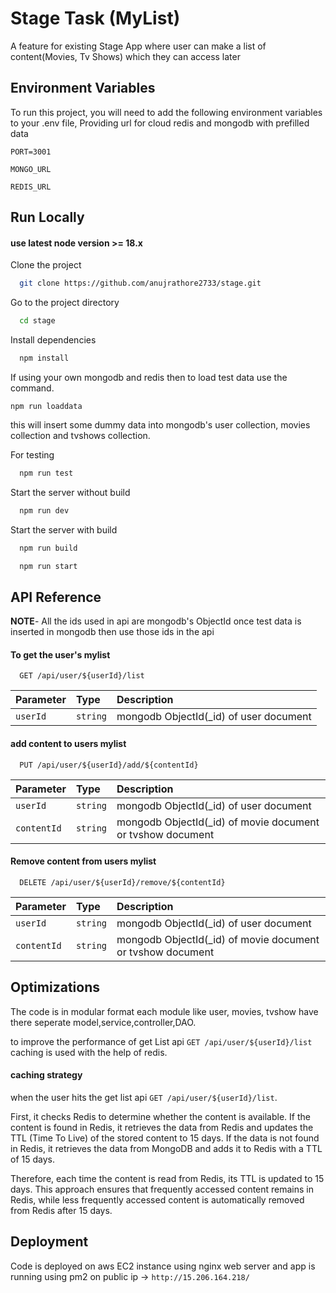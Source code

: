 
# Stage Task (MyList)

A feature for existing Stage App where user can make a list of content(Movies, Tv Shows) which they can access later

## Environment Variables

To run this project, you will need to add the following environment variables to your .env file, Providing url for cloud redis and mongodb with prefilled data

`PORT=3001`

`MONGO_URL`

`REDIS_URL`



## Run Locally

#### use latest node version >= 18.x

Clone the project

```bash
  git clone https://github.com/anujrathore2733/stage.git
```

Go to the project directory

```bash
  cd stage
```

Install dependencies

```bash
  npm install
```

If using your own mongodb and redis then to load test data use the command.

```
npm run loaddata
```
this will insert some dummy data into mongodb's user collection, movies collection and tvshows collection.

For testing

```bash
  npm run test
```

Start the server without build

```bash
  npm run dev
```

Start the server with build

```bash
  npm run build
```

```bash
  npm run start
```


## API Reference

**NOTE**- All the ids used in api are mongodb's ObjectId once test data is inserted in mongodb then use those ids in the api

#### To get the user's mylist

```http
  GET /api/user/${userId}/list
```

| Parameter | Type     | Description                |
| :-------- | :------- | :------------------------- |
| `userId` | `string` | mongodb ObjectId(_id) of user document |

#### add content to users mylist 

```http
  PUT /api/user/${userId}/add/${contentId}
```

| Parameter | Type     | Description                       |
| :-------- | :------- | :-------------------------------- |
| `userId`      | `string` | mongodb ObjectId(_id) of user document |
| `contentId`      | `string` | mongodb ObjectId(_id) of movie document or tvshow document |

#### Remove content from users mylist 

```http
  DELETE /api/user/${userId}/remove/${contentId}
```

| Parameter | Type     | Description                       |
| :-------- | :------- | :-------------------------------- |
| `userId`      | `string` | mongodb ObjectId(_id) of user document |
| `contentId`      | `string` | mongodb ObjectId(_id) of movie document or tvshow document |

## Optimizations

The code is in modular format each module like user, movies, tvshow have there seperate model,service,controller,DAO.

to improve the performance of get List api `GET /api/user/${userId}/list` caching is used with the help of redis.

#### caching strategy
when the user hits the get list api `GET /api/user/${userId}/list`.

First, it checks Redis to determine whether the content is available. If the content is found in Redis, it retrieves the data from Redis and updates the TTL (Time To Live) of the stored content to 15 days. If the data is not found in Redis, it retrieves the data from MongoDB and adds it to Redis with a TTL of 15 days.

Therefore, each time the content is read from Redis, its TTL is updated to 15 days. This approach ensures that frequently accessed content remains in Redis, while less frequently accessed content is automatically removed from Redis after 15 days.


## Deployment
Code is deployed on aws EC2 instance using nginx web server and app is running using pm2 on public ip -> `http://15.206.164.218/`



